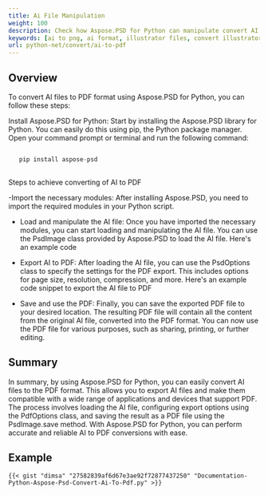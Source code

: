 ```yaml
---
title: Ai File Manipulation
weight: 100
description: Check how Aspose.PSD for Python can manipulate convert AI Images to PDF
keywords: [ai to png, ai format, illustrator files, convert illustrator, ai to pdf, ai to jpeg, ai to tiff, ai to psd, psd api, python, code sample]
url: python-net/convert/ai-to-pdf
---
```


## **Overview**
To convert AI files to PDF format using Aspose.PSD for Python, you can follow these steps:

Install Aspose.PSD for Python: Start by installing the Aspose.PSD library for Python. You can easily do this using pip, the Python package manager. Open your command prompt or terminal and run the following command:

```python

   pip install aspose-psd
  
```

Steps to achieve converting of AI to PDF

-Import the necessary modules: After installing Aspose.PSD, you need to import the required modules in your Python script. 
- Load and manipulate the AI file: Once you have imported the necessary modules, you can start loading and manipulating the AI file. You can use the PsdImage class provided by Aspose.PSD to load the AI file. Here's an example code

- Export AI to PDF: After loading the AI file, you can use the PsdOptions class to specify the settings for the PDF export. This includes options for page size, resolution, compression, and more. Here's an example code snippet to export the AI file to PDF

- Save and use the PDF: Finally, you can save the exported PDF file to your desired location. The resulting PDF file will contain all the content from the original AI file, converted into the PDF format. You can now use the PDF file for various purposes, such as sharing, printing, or further editing.

## **Summary**
In summary, by using Aspose.PSD for Python, you can easily convert AI files to the PDF format. This allows you to export AI files and make them compatible with a wide range of applications and devices that support PDF. The process involves loading the AI file, configuring export options using the PdfOptions class, and saving the result as a PDF file using the PsdImage.save method. With Aspose.PSD for Python, you can perform accurate and reliable AI to PDF conversions with ease.

## **Example**
	{{< gist "dimsa" "27582839af6d67e3ae92f72877437250" "Documentation-Python-Aspose-Psd-Convert-Ai-To-Pdf.py" >}}